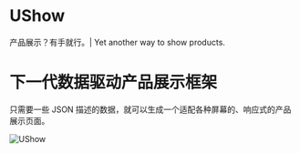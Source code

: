 # UShow
 产品展示？有手就行。| Yet another way to show products.

# 下一代数据驱动产品展示框架

只需要一些 JSON 描述的数据，就可以生成一个适配各种屏幕的、响应式的产品展示页面。

![UShow](https://user-images.githubusercontent.com/30483415/168478281-76b5fdc1-4283-4dc0-852d-ea51843fd83f.png)
